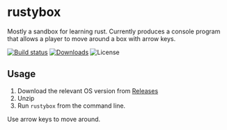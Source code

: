 # rustybox
Mostly a sandbox for learning rust. Currently produces a console program that allows a player to move around a box with arrow keys.

[![Build status](https://img.shields.io/github/workflow/status/pbellchambers/rustybox/CI/main)](https://github.com/pbellchambers/rustybox/actions)
[![Downloads](https://img.shields.io/github/downloads/pbellchambers/rustybox/total)](https://github.com/pbellchambers/rustybox/releases)
![License](https://img.shields.io/github/license/pbellchambers/rustybox?color=blue)


## Usage
1. Download the relevant OS version from [Releases](https://github.com/pbellchambers/rustybox/releases)
2. Unzip
3. Run `rustybox` from the command line.

Use arrow keys to move around.
